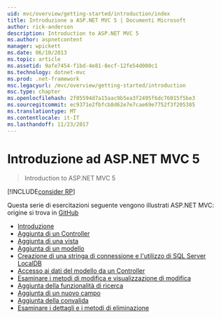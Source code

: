 ```yaml
---
uid: mvc/overview/getting-started/introduction/index
title: Introduzione a ASP.NET MVC 5 | Documenti Microsoft
author: rick-anderson
description: Introduction to ASP.NET MVC 5
ms.author: aspnetcontent
manager: wpickett
ms.date: 06/10/2013
ms.topic: article
ms.assetid: 9afe7454-f1bd-4e81-8ecf-12fe54d080c1
ms.technology: dotnet-mvc
ms.prod: .net-framework
msc.legacyurl: /mvc/overview/getting-started/introduction
msc.type: chapter
ms.openlocfilehash: 2f05594d7a15aac9b5ea3f2495f6dc76015f5be3
ms.sourcegitcommit: ec9371e2fbfcb8d62e7e7cae69e7752f3f205385
ms.translationtype: MT
ms.contentlocale: it-IT
ms.lasthandoff: 11/23/2017
---
```

<a name="getting-started-with-aspnet-mvc-5"></a>Introduzione ad ASP.NET MVC 5
====================
> Introduction to ASP.NET MVC 5

[!INCLUDE[consider RP](../../../../includes/razor.md)]

Questa serie di esercitazioni seguente vengono illustrati ASP.NET MVC: origine si trova in [GitHub](https://github.com/aspnet/Docs/tree/master/aspnet/mvc/overview/getting-started/introduction/sample/MvcMovie/MvcMovie)

- [Introduzione](getting-started.md)
- [Aggiunta di un Controller](adding-a-controller.md)
- [Aggiunta di una vista](adding-a-view.md)
- [Aggiunta di un modello](adding-a-model.md)
- [Creazione di una stringa di connessione e l'utilizzo di SQL Server LocalDB](creating-a-connection-string.md)
- [Accesso ai dati del modello da un Controller](accessing-your-models-data-from-a-controller.md)
- [Esaminare i metodi di modifica e visualizzazione di modifica](examining-the-edit-methods-and-edit-view.md)
- [Aggiunta della funzionalità di ricerca](adding-search.md)
- [Aggiunta di un nuovo campo](adding-a-new-field.md)
- [Aggiunta della convalida](adding-validation.md)
- [Esaminare i dettagli e i metodi di eliminazione](examining-the-details-and-delete-methods.md)
